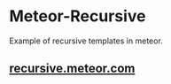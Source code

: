 Meteor-Recursive
================

Example of recursive templates in meteor.

<h2> <a href="http://recursive.meteor.com"> recursive.meteor.com </a> </h2>
